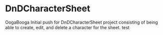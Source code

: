 # DnDCharacterSheet
OogaBooga
Initial push for DnDCharacterSheet project consisting of being able to create, edit, and delete a character for the sheet.
test
